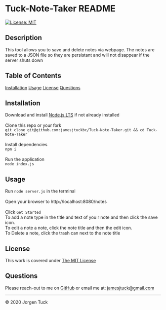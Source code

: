 # Tuck-Note-Taker README
[![License: MIT](https://img.shields.io/badge/License-MIT-yellow.svg)](https://opensource.org/licenses/MIT)
## Description

This tool allows you to save and delete notes via webpage. The notes are saved to a JSON file so they are persistant and will not disappear if the server shuts down

## Table of Contents

[Installation](#Installation)
[Usage](#Usage)
[License](#License)
[Questions](#Questions)

## Installation

Download and install [Node.js LTS](https://nodejs.org/en/download/) if not already installed<br/><br/>Clone this repo or your fork<br/>`git clone git@github.com:jamesjtuckbc/Tuck-Note-Taker.git && cd Tuck-Note-Taker`<br/><br/>Install dependencies<br/>`npm i`<br/><br/>Run the application<br/>`node index.js`

## Usage

Run `node server.js` in the terminal<br/><br/>Open your browser to http://localhost:8080/notes<br/><br/>Click `Get Started`<br/>To add a note type in the title and text of you r note and then click the save icon.<br/>To edit a note a note, click the note title and then the edit icon.<br/>To Delete a note, click the trash can next to the note title

## License

This work is covered under [The MIT License](https://opensource.org/licenses/MIT)

## Questions

Please reach-out to me on [GitHub](http://www.github.com/jamesjtuckbc) or email me at: [jamesjtuck@gmail.com](mailto:jamesjtuck@gmail.com)

---
© 2020 Jorgen Tuck